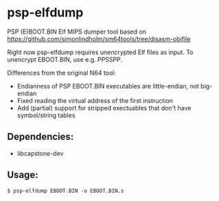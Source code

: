 # psp-elfdump
PSP (E)BOOT.BIN Elf MIPS dumper tool based on https://github.com/simonlindholm/sm64tools/tree/disasm-objfile

Right now psp-elfdump requires unencrypted Elf files as input.
To unencrypt EBOOT.BIN, use e.g. PPSSPP.

Differences from the original N64 tool:
- Endianness of PSP EBOOT.BIN executables are little-endian, not big-endian
- Fixed reading the virtual address of the first instruction
- Add (partial) support for stripped exectuables that don't have symbol/string tables

## Dependencies:

- libcapstone-dev

## Usage:

    $ psp-elfdump EBOOT.BIN -o EBOOT.BIN.s
